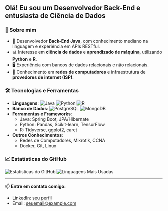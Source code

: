 ## Olá! Eu sou um Desenvolvedor Back-End e entusiasta de Ciência de Dados 

### 🚀 Sobre mim
- 🔹 Desenvolvedor **Back-End Java**, com conhecimento mediano na linguagem e experiência em APIs RESTful.
- 📊 Interesse em **ciência de dados** e **aprendizado de máquina**, utilizando **Python** e **R**.
- 🖥️ Experiência com bancos de dados relacionais e não relacionais.
- 📡 Conhecimento em **redes de computadores** e infraestrutura de **provedores de internet (ISP)**.

### 🛠️ Tecnologias e Ferramentas

- **Linguagens**: ![Java](https://img.shields.io/badge/Java-%23ED8B00.svg?style=for-the-badge&logo=openjdk&logoColor=white) ![Python](https://img.shields.io/badge/Python-%2314354C.svg?style=for-the-badge&logo=python&logoColor=white) ![R](https://img.shields.io/badge/R-%23276DC3.svg?style=for-the-badge&logo=r&logoColor=white)
- **Banco de Dados**: ![PostgreSQL](https://img.shields.io/badge/PostgreSQL-%23336791.svg?style=for-the-badge&logo=postgresql&logoColor=white) ![MongoDB](https://img.shields.io/badge/MongoDB-%2347A248.svg?style=for-the-badge&logo=mongodb&logoColor=white)
- **Ferramentas e Frameworks**:
  - Java: Spring Boot, JPA/Hibernate
  - Python: Pandas, Scikit-learn, TensorFlow
  - R: Tidyverse, ggplot2, caret
- **Outros Conhecimentos**:
  - Redes de Computadores, Mikrotik, CCNA
  - Docker, Git, Linux

### 📈 Estatísticas do GitHub

![Estatísticas do GitHub](https://github-readme-stats.vercel.app/api?username=SEU_USERNAME&show_icons=true&theme=tokyonight)
![Linguagens Mais Usadas](https://github-readme-stats.vercel.app/api/top-langs/?username=SEU_USERNAME&layout=compact&theme=tokyonight)

---

📫 **Entre em contato comigo:**
- LinkedIn: [seu perfil](https://www.linkedin.com/in/seu-perfil/)
- Email: [seuemail@example.com](mailto:seuemail@example.com)
